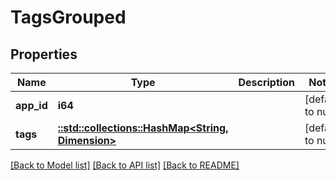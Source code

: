 # TagsGrouped

## Properties

| Name       | Type                                                               | Description | Notes             |
| ---------- | ------------------------------------------------------------------ | ----------- | ----------------- |
| **app_id** | **i64**                                                            |             | [default to null] |
| **tags**   | [**::std::collections::HashMap<String, Dimension>**](Dimension.md) |             | [default to null] |

[[Back to Model list]](../README.md#documentation-for-models) [[Back to API list]](../README.md#documentation-for-api-endpoints) [[Back to README]](../README.md)
